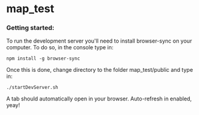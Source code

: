 # map_test

### Getting started:
To run the development server you'll need to install browser-sync on your computer. To do so, in the console type in:

```
npm install -g browser-sync
```

Once this is done, change directory to the folder map_test/public and type in:
```
./startDevServer.sh
```

A tab should automatically open in your browser. Auto-refresh in enabled, yeay!
